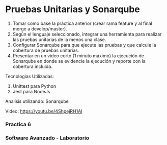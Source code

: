 
# Pruebas Unitarias y Sonarqube

1. Tomar como base la práctica anterior (crear rama feature y al final merge a develop/master).
2. Según el lenguaje seleccionado, integrar una herramienta para realizar las pruebas unitarias de la menos una clase.
3. Configurar Sonarqube para que ejecute las pruebas y que calcule la cobertura de pruebas unitarias.
4. Presentar en un video corto (1 minuto máximo) la ejecución de Sonarqube en donde se evidencie la ejecución y reporte con la cobertura incluida.



Tecnologias Utilizadas:
1. Unittest para Python
2. Jest para NodeJs

Analisis utilizando: Sonarqube


Video:
https://youtu.be/4ShpejRH1AI


### Practica  6
### Software Avanzado - Laboratorio

